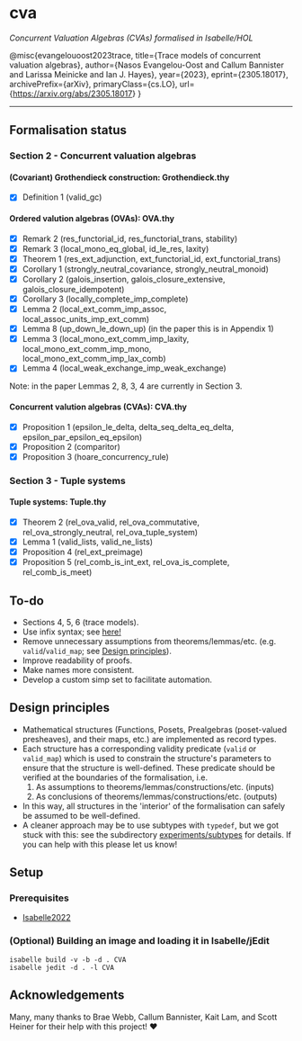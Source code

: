 # cva

_Concurrent Valuation Algebras (CVAs) formalised in Isabelle/HOL_

@misc{evangelouoost2023trace,
      title={Trace models of concurrent valuation algebras},
      author={Nasos Evangelou-Oost and Callum Bannister and Larissa Meinicke and Ian J. Hayes},
      year={2023},
      eprint={2305.18017},
      archivePrefix={arXiv},
      primaryClass={cs.LO},
      url={<https://arxiv.org/abs/2305.18017>}
}

---

## Formalisation status

### Section 2 - Concurrent valuation algebras

#### (Covariant) Grothendieck construction: Grothendieck.thy

- [x] Definition 1 (valid_gc)

#### Ordered valution algebras (OVAs): OVA.thy

- [x] Remark 2 (res_functorial_id, res_functorial_trans, stability)
- [x] Remark 3 (local_mono_eq_global, id_le_res, laxity)
- [x] Theorem 1 (res_ext_adjunction, ext_functorial_id, ext_functorial_trans)
- [x] Corollary 1 (strongly_neutral_covariance, strongly_neutral_monoid)
- [x] Corollary 2 (galois_insertion, galois_closure_extensive, galois_closure_idempotent)
- [x] Corollary 3 (locally_complete_imp_complete)
- [x] Lemma 2 (local_ext_comm_imp_assoc, local_assoc_units_imp_ext_comm)
- [x] Lemma 8 (up_down_le_down_up) (in the paper this is in Appendix 1)
- [x] Lemma 3 (local_mono_ext_comm_imp_laxity, local_mono_ext_comm_imp_mono, local_mono_ext_comm_imp_lax_comb)
- [x] Lemma 4 (local_weak_exchange_imp_weak_exchange)

Note: in the paper Lemmas 2, 8, 3, 4 are currently in Section 3.

#### Concurrent valution algebras (CVAs): CVA.thy

- [x] Proposition 1 (epsilon_le_delta, delta_seq_delta_eq_delta, epsilon_par_epsilon_eq_epsilon)
- [x] Proposition 2 (comparitor)
- [x] Proposition 3 (hoare_concurrency_rule)

### Section 3 - Tuple systems

#### Tuple systems: Tuple.thy

- [x] Theorem 2 (rel_ova_valid, rel_ova_commutative, rel_ova_strongly_neutral, rel_ova_tuple_system)
- [x] Lemma 1 (valid_lists, valid_ne_lists)
- [x] Proposition 4 (rel_ext_preimage)
- [x] Proposition 5 (rel_comb_is_int_ext, rel_ova_is_complete, rel_comb_is_meet)

## To-do

- Sections 4, 5, 6 (trace models).
- Use infix syntax; see [here!](https://isabelle.zulipchat.com/#narrow/stream/238552-Beginner-Questions/topic/local.20infix.20operator.20definition/near/377738757)
- Remove unnecessary assumptions from theorems/lemmas/etc. (e.g. `valid`/`valid_map`; see [Design principles](#design-principles)).
- Improve readability of proofs.
- Make names more consistent.
- Develop a custom simp set to facilitate automation.

## Design principles

- Mathematical structures (Functions, Posets, Prealgebras (poset-valued presheaves), and their maps, etc.) are implemented as record types.
- Each structure has a corresponding validity predicate (`valid` or `valid_map`) which is used to constrain the structure's parameters to ensure that the structure is well-defined. These predicate should be verified at the boundaries of the formalisation, i.e.
   1. As assumptions to theorems/lemmas/constructions/etc. (inputs)
   2. As conclusions of theorems/lemmas/constructions/etc. (outputs)
- In this way, all structures in the 'interior' of the formalisation can safely be assumed to be well-defined.
- A cleaner approach may be to use subtypes with `typedef`, but we got stuck with this: see the subdirectory [experiments/subtypes](experiments/subtypes) for details. If you can help with this please let us know!

## Setup

### Prerequisites

- [Isabelle2022](https://isabelle.in.tum.de/website-Isabelle2022/index.html)

### (Optional) Building an image and loading it in Isabelle/jEdit

```
isabelle build -v -b -d . CVA
isabelle jedit -d . -l CVA
```

## Acknowledgements

Many, many thanks to Brae Webb, Callum Bannister, Kait Lam, and Scott Heiner for their help with this project! :heart:
